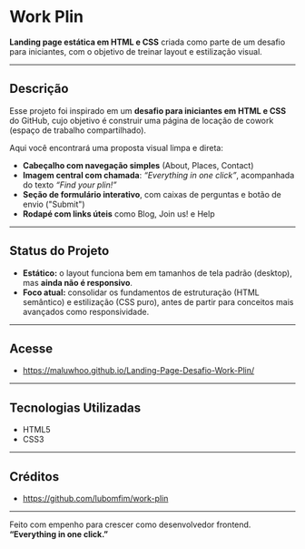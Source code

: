 # Work Plin

**Landing page estática em HTML e CSS** criada como parte de um desafio para iniciantes, com o objetivo de treinar layout e estilização visual.

---

##  Descrição

Esse projeto foi inspirado em um **desafio para iniciantes em HTML e CSS** do GitHub, cujo objetivo é construir uma página de locação de cowork (espaço de trabalho compartilhado).

Aqui você encontrará uma proposta visual limpa e direta:  
- **Cabeçalho com navegação simples** (About, Places, Contact)  
- **Imagem central com chamada**: *“Everything in one click”*, acompanhada do texto *“Find your plin!”*  
- **Seção de formulário interativo**, com caixas de perguntas e botão de envio ("Submit")  
- **Rodapé com links úteis** como Blog, Join us! e Help  

---

##  Status do Projeto

-  **Estático:** o layout funciona bem em tamanhos de tela padrão (desktop), mas **ainda não é responsivo**.
-  **Foco atual:** consolidar os fundamentos de estruturação (HTML semântico) e estilização (CSS puro), antes de partir para conceitos mais avançados como responsividade.

---

##  Acesse

-  https://maluwhoo.github.io/Landing-Page-Desafio-Work-Plin/

---

##  Tecnologias Utilizadas

- HTML5  
- CSS3  
---

##  Créditos

- https://github.com/lubomfim/work-plin
---

Feito com empenho para crescer como desenvolvedor frontend.  
**“Everything in one click.”**  
